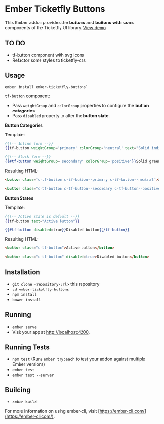 # Ember Ticketfly Buttons

This Ember addon provides the **buttons** and **buttons with icons** components of the Ticketfly UI library. [View demo](https://ticketfly-ui.github.io/ember-ticketfly-buttons/)

## TO DO

* tf-button component with svg icons
* Refactor some styles to ticketfly-css

## Usage
```
ember install ember-ticketfly-buttons`
```

`tf-button` component:
* Pass `weightGroup` and `colorGroup` properties to configure the **button categories**.
* Pass `disabled` property to alter the **button state**.

**Button Categories**

Template:
```hbs
{{!-- Inline form --}}
{{tf-button weightGroup='primary' colorGroup='neutral' text="Solid indigo button"}}

{{!-- Block form --}}
{{#tf-button weightGroup='secondary' colorGroup='positive'}}Solid green button{{/tf-button}}
```

Resulting HTML:
```html
<button class="c-tf-button c-tf-button--primary c-tf-button--neutral">Solid indigo button</button>

<button class="c-tf-button c-tf-button--secondary c-tf-button--positive">Solid green button</button>
```

**Button States**

Template:

```hbs
{{!-- Active state is default --}}
{{tf-button text="Active button"}} 

{{#tf-button disabled=true}}Disabled button{{/tf-button}}
```

Resulting HTML:

```html
<button class="c-tf-button">Active button</button> 

<button class="c-tf-button" disabled=true>Disabled button</button>
```

## Installation

* `git clone <repository-url>` this repository
* `cd ember-ticketfly-buttons`
* `npm install`
* `bower install`

## Running

* `ember serve`
* Visit your app at [http://localhost:4200](http://localhost:4200).

## Running Tests

* `npm test` (Runs `ember try:each` to test your addon against multiple Ember versions)
* `ember test`
* `ember test --server`

## Building

* `ember build`

For more information on using ember-cli, visit [https://ember-cli.com/](https://ember-cli.com/).
